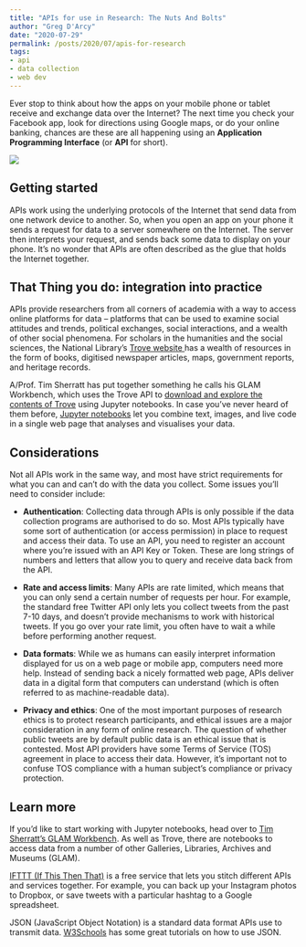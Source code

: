 ```yaml
---
title: "APIs for use in Research: The Nuts And Bolts"
author: "Greg D'Arcy"
date: "2020-07-29"
permalink: /posts/2020/07/apis-for-research
tags: 
- api
- data collection
- web dev
---
```


Ever stop to think about how the apps on your mobile phone or tablet receive and exchange data over the Internet? The next time you check your Facebook app, look for directions using Google maps, or do your online banking, chances are these are all happening using an **Application Programming Interface** (or **API** for short). 

![](https://cpb-ap-se2.wpmucdn.com/blogs.unimelb.edu.au/dist/2/88/files/2020/07/woman-writing-on-whiteboard-3861943.jpg)


## Getting started

APIs work using the underlying protocols of the Internet that send data from one network device to another. So, when you open an app on your phone it sends a request for data to a server somewhere on the Internet. The server then interprets your request, and sends back some data to display on your phone. It’s no wonder that APIs are often described as the glue that holds the Internet together.  

## That Thing you do: integration into practice

APIs provide researchers from all corners of academia with a way to access online platforms for data – platforms that can be used to examine social attitudes and trends, political exchanges, social interactions, and a wealth of other social phenomena. For scholars in the humanities and the social sciences, the National Library’s [Trove website ](https://trove.nla.gov.au "Trove") has a wealth of resources in the form of books, digitised newspaper articles, maps, government reports, and heritage records. 

A/Prof. Tim Sherratt has put together something he calls his GLAM Workbench, which uses the Trove API to [download and explore the contents of Trove](https://glam-workbench.net/trove/ "Trove") using Jupyter notebooks. In case you’ve never heard of them before, [Jupyter notebooks](https://realpython.com/jupyter-notebook-introduction/ "Jupyter notebooks") let you combine text, images, and live code in a single web page that analyses and visualises your data.


## Considerations

Not all APIs work in the same way, and most have strict requirements for what you can and can’t do with the data you collect. Some issues you’ll need to consider include: 


* **Authentication**: Collecting data through APIs is only possible if the data collection programs are authorised to do so. Most APIs typically have some sort of authentication (or access permission) in place to request and access their data. To use an API, you need to register an account where you’re issued with an API Key or Token. These are long strings of numbers and letters that allow you to query and receive data back from the API. 

* **Rate and access limits**: Many APIs are rate limited, which means that you can only send a certain number of requests per hour. For example, the standard free Twitter API only lets you collect tweets from the past 7-10 days, and doesn’t provide mechanisms to work with historical tweets. If you go over your rate limit, you often have to wait a while before performing another request. 

* **Data formats**: While we as humans can easily interpret information displayed for us on a web page or mobile app, computers need more help. Instead of sending back a nicely formatted web page, APIs deliver data in a digital form that computers can understand (which is often referred to as machine-readable data). 

* **Privacy and ethics**: One of the most important purposes of research ethics is to protect research participants, and ethical issues are a major consideration in any form of online research. The question of whether public tweets are by default public data is an ethical issue that is contested. Most API providers have some Terms of Service (TOS) agreement in place to access their data. However, it’s important not to confuse TOS compliance with a human subject’s compliance or privacy protection. 

## Learn more

If you’d like to start working with Jupyter notebooks, head over to [Tim Sherratt’s GLAM Workbench](https://glam-workbench.net "GLAM Workbench"). As well as Trove, there are notebooks to access data from a number of other Galleries, Libraries, Archives and Museums (GLAM). 

[IFTTT (If This Then That)](https://ifttt.com "If This Then That") is a free service that lets you stitch different APIs and services together. For example, you can back up your Instagram photos to Dropbox, or save tweets with a particular hashtag to a Google spreadsheet. 

JSON (JavaScript Object Notation) is a standard data format APIs use to transmit data. [W3Schools](https://www.w3schools.com/whatis/whatis_json.asp "W3Schools") has some great tutorials on how to use JSON.




